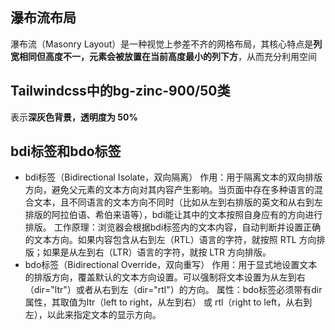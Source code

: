 ## 瀑布流布局
瀑布流（Masonry Layout）是一种视觉上参差不齐的网格布局，其核心特点是**列宽相同但高度不一，元素会被放置在当前高度最小的列下方**，从而充分利用空间

## Tailwindcss中的bg-zinc-900/50类
表示**深灰色背景，透明度为 50%**

## bdi标签和bdo标签
- bdi标签（Bidirectional Isolate，双向隔离）
作用：用于隔离文本的双向排版方向，避免父元素的文本方向对其内容产生影响。当页面中存在多种语言的混合文本，且不同语言的文本方向不同时（比如从左到右排版的英文和从右到左排版的阿拉伯语、希伯来语等），bdi能让其中的文本按照自身应有的方向进行排版。
工作原理：浏览器会根据bdi标签内的文本内容，自动判断并设置正确的文本方向。如果内容包含从右到左（RTL）语言的字符，就按照 RTL 方向排版；如果是从左到右（LTR）语言的字符，就按 LTR 方向排版。
- bdo标签（Bidirectional Override，双向重写）
作用：用于显式地设置文本的排版方向，覆盖默认的文本方向设置。可以强制将文本设置为从左到右（dir="ltr"）或者从右到左（dir="rtl"）的方向。
属性：bdo标签必须带有dir属性，其取值为ltr（left to right，从左到右） 或 rtl（right to left，从右到左），以此来指定文本的显示方向。